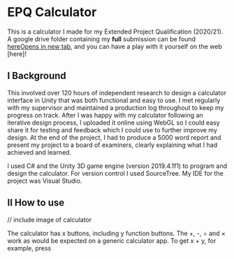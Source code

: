 # EPQ Calculator

This is a calculator I made for my Extended Project Qualification (2020/21). A google drive folder containing my **full** submission can be found [here](https://drive.google.com/drive/folders/17eVtX6k3sckr00V5xlsmQyD4ZomX0GNU?usp=drive_link "See my submission in full!")<a href="placeholder.com" target="_blank">Opens in new tab</a>, and you can have a play with it yourself on the web [here]!

## I Background

This involved over 120 hours of independent research to design a calculator interface in Unity that was both functional and easy to use. I met regularly with my supervisor and maintained a production log throughout to keep my progress on track. After I was happy with my calculator following an iterative design process, I uploaded it online using WebGL so I could easy share it for testing and feedback which I could use to further improve my design. At the end of the project, I had to produce a 5000 word report and present my project to a board of examiners, clearly explaining what I had achieved and learned.

I used C# and the Unity 3D game engine (version 2019.4.1f1) to program and design the calculator. For version control I used SourceTree. My IDE for the project was Visual Studio.

## II How to use

// include image of calculator

The calculator has x buttons, including y function buttons. The +, -, ÷ and × work as would be expected on a generic calculator app. To get x + y, for example, press 
